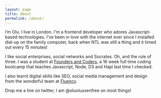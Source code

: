 ```yaml
---
layout: page
title: About
permalink: /about/
---
```

I’m Olu. I live in London. I'm a frontend developer who adores Javascript-based technologies. I’ve been in love with the internet ever since I installed dial-up on the family computer, back when NTL was still a thing and it timed out every 15 minutes!

I like social enterprises, social networks and Socrates. Oh, and the rule of three. I was a student at [Founders and Coders](http://www.foundersandcoders.com/), a 16 week full time coding bootcamp that teaches Javascript, Node, D3 and Hapi last time I checked.

I also learnt digital skills like SEO, social media management and design from the wonderful team at [Fluency](http://www.fluency.io/).

Drop me a line on twitter, I am @oluoluoxenfree on most things!



